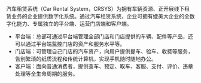 汽车租赁系统（Car Rental System，CRSYS）为拥有车辆资源、正开展线下租赁业务的企业提供数字化系统。通过汽车租赁系统，企业可拥有媲美大企业的全数字化能力、专属独立的平台端、运营门店端和客户端。
- 平台端：总部可通过平台端管理全部门店和门店提供的车辆、配件等产品，还可以通过平台端监控门店的资产和服务水平等。
- 门店端：可管理自己门店的汽车资产，向用户提供提车、验车、收费等服务，告别繁琐的纸质流程和传统计算机，实现手机随时随地办公。
- 客户端：面向普通消费者，提供查车、预定、取车、客服、支付、评价、违章处理等全生命周期的服务。
